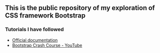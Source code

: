 ## This is the public repository of my exploration of CSS framework Bootstrap

### Tutorials I have followed
- [Official documentation](https://getbootstrap.com/docs/5.3/getting-started/introduction/)
- [Bootstrap Crash Course - YouTube](https://www.youtube.com/watch?v=-qfEOE4vtxE&t=938s) 